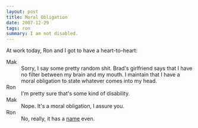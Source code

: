 ```yaml
---
layout: post
title: Moral Obligation
date: 2007-12-29
tags: ron
summary: I am not disabled.
---
```


At work today, Ron and I got to have a heart-to-heart:

<dl class="dl-horizontal">
  <dt>Mak</dt><dd>Sorry, I say some pretty random shit. Brad's girlfriend says that I have no filter between my brain and my mouth. I maintain that I have a moral obligation to state whatever comes into my head.</dd>
  <dt>Ron</dt><dd>I'm pretty sure that's some kind of disability.</dd>
  <dt>Mak</dt><dd>Nope. It's a moral obligation, I assure you.</dd>
  <dt>Ron</dt><dd>No, really, it has a <a href="http://en.wikipedia.org/wiki/Tourette_syndrome">name</a> even.</dd>
</dl>
